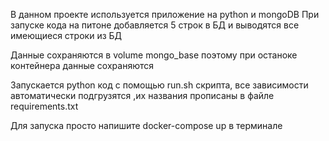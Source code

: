 В данном проекте используется приложение на python и mongoDB
При запуске кода на питоне добавляется 5 строк в БД и выводятся все имеющиеся строки из БД

Данные сохраняются в volume mongo_base поэтому при останоке контейнера данные сохраняются 

Запускается python код с помощью run.sh скрипта, все зависимости автоматически подгрузятся ,их названия прописаны в файле requirements.txt 

Для запуска просто напишите docker-compose up в терминале 
